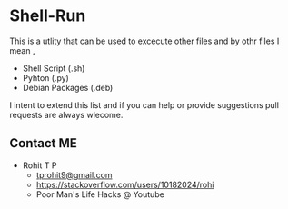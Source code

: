 # Shell-Run

This is a utlity that can be used to excecute other files and by othr files I mean ,

- Shell Script (.sh)
- Pyhton (.py)
- Debian Packages (.deb)

I intent to extend this list and if you can help or provide suggestions pull requests are always wlecome.

## Contact ME

- Rohit T P
  - tprohit9@gmail.com
  - <https://stackoverflow.com/users/10182024/rohi>
  - Poor Man's Life Hacks @ Youtube
